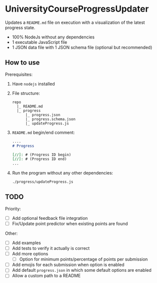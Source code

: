 # UniversityCourseProgressUpdater

Updates a `README.md` file on execution with a visualization of the latest progress state.

- 100% NodeJs without any dependencies
- 1 executable JavaScript file
- 1 JSON data file with 1 JSON schema file (optional but recommended)

## How to use

Prerequisites:

1. Have `nodejs` installed

2. File structure:

   ```text
   repo
     |_ README.md
     |_ progress
         |_ progress.json
         |_ progress.schema.json
         |_ updateProgress.js
   ```

3. `README.md` begin/end comment:

   ```markdown
   ....
   # Progress

   [//]: # (Progress ID begin)
   [//]: # (Progress ID end)
   ...
   ```

4. Run the program without any other dependencies:

   ```sh
   ./progress/updateProgress.js
   ```

## TODO

Priority:

- [ ] Add optional feedback file integration
- [ ] Fix/Update point predictor when existing points are found

Other:

- [ ] Add examples
- [ ] Add tests to verify it actually is correct
- [ ] Add more options
  - [ ] Option for minimum points/percentage of points per submission
- [ ] Add emojis for each submission when option is enabled
- [ ] Add default `progress.json` in which some default options are enabled
- [ ] Allow a custom path to a README
